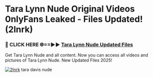 # Tara Lynn Nude Original Videos 0nlyFans Leaked - Files Updated! (2lnrk)

<h3>🔴 CLICK HERE 🌐==►► <a href="https://tinyurl.com/yrmya6cz" rel="nofollow">Tara Lynn Nude Updated Files</a></h3>

Get Tara Lynn Nude and all content. Now you can access all videos and pictures of Tara Lynn Nude. New Updated Files 2025!

[![2lnrk](https://i.imgur.com/FMdXYCs.gif)](https://tinyurl.com/yrmya6cz)
tara davis nude